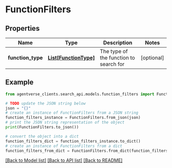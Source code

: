 # FunctionFilters


## Properties

Name | Type | Description | Notes
------------ | ------------- | ------------- | -------------
**function_type** | [**List[FunctionType]**](FunctionType.md) | The type of the function to search for | [optional] 

## Example

```python
from agentverse_clients.search_api.models.function_filters import FunctionFilters

# TODO update the JSON string below
json = "{}"
# create an instance of FunctionFilters from a JSON string
function_filters_instance = FunctionFilters.from_json(json)
# print the JSON string representation of the object
print(FunctionFilters.to_json())

# convert the object into a dict
function_filters_dict = function_filters_instance.to_dict()
# create an instance of FunctionFilters from a dict
function_filters_from_dict = FunctionFilters.from_dict(function_filters_dict)
```
[[Back to Model list]](../README.md#documentation-for-models) [[Back to API list]](../README.md#documentation-for-api-endpoints) [[Back to README]](../README.md)


